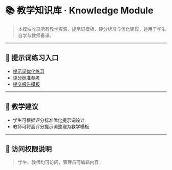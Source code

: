 # 📚 教学知识库 · Knowledge Module

> 本模块收录所有教学资源、提示词模板、评分标准与优化建议，适用于学生自学与教师备课。

---

## 📘 提示词练习入口

- [提示词优化练习](/zh-cn/modules/exercises-prompts.md)
- [评分标准参考](/zh-cn/modules/prompt-scoring.md)
- [提交报告模板](/zh-cn/modules/prompt-eval-report.md)

---

## 🧠 教学建议

- 学生可根据评分标准优化提示词设计
- 教师可将高评分提示词整理为教学模板

---

## 🔐 访问权限说明

> 学生、教师均可访问，管理员可编辑内容。
